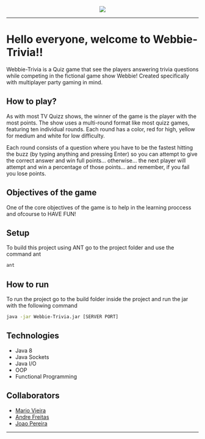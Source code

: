<p align="center">
  <img src="https://user-images.githubusercontent.com/47696178/139610245-739f1934-e8a5-4018-be17-2b82b39b2979.png" />
</p>

---


 # Hello everyone, welcome to Webbie-Trivia!!

  Webbie-Trivia is a Quiz game that see the players answering trivia questions while competing in the fictional game show Webbie!
Created specifically with multiplayer party gaming in mind.

 ## How to play?

  As with most TV Quizz shows, the winner of the game is the player with the most points. The show uses a multi-round format like most quizz games,
featuring ten individual rounds. Each round has a color, red for high, yellow for medium and white for low difficulty.

  Each round consists of a question where you have to be the fastest hitting the buzz (by typing anything and pressing Enter) so you can attempt
to give the correct answer and win full points... otherwise... the next player will attempt and win a percentage of those points... and remember,
if you fail you lose points.

 ## Objectives of the game
  One of the core objectives of the game is to help in the learning proccess and ofcourse to HAVE FUN! 
  
 ## Setup
  To build this project using ANT go to the project folder and use the command ant
  ```bash
  ant

  ```
 ## How to run
 To run the project go to the build folder inside the project and run the jar with the following command
   ```bash
  java -jar Webbie-Trivia.jar [SERVER PORT]
  ```
  
 ## Technologies
  + Java 8
  + Java Sockets
  + Java I/O
  + OOP
  + Functional Programming
    
 ## Collaborators
  + [Mario Vieira](https://github.com/MarioWork)
  + [Andre Freitas](https://github.com/andresatierf)
  + [Joao Pereira](https://github.com/jpv-pereira)
---

